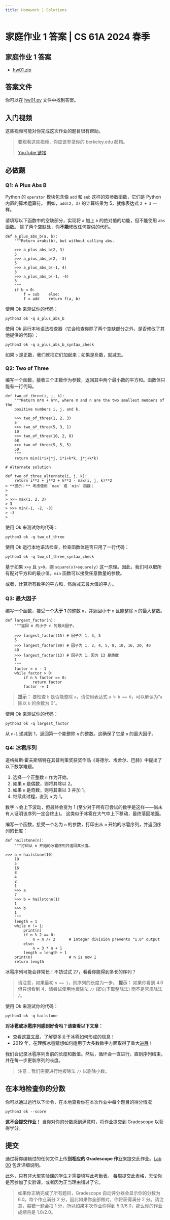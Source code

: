 ```yaml
---
title: Homework 1 Solutions
---
```


# 家庭作业 1 答案 | CS 61A 2024 春季

## 家庭作业 1 答案

-   [hw01.zip](/resource/cs61a/hw01.zip)

## 答案文件

你可以在 [hw01.py](https://cs61a.org//hw/sol-hw01/hw01.py) 文件中找到答案。

## 入门视频

这些视频可能对你完成这次作业的题目很有帮助。

> 要观看这些视频，你应该登录你的 berkeley.edu 邮箱。
> 
> [YouTube 链接](https://youtu.be/playlist?list=PLx38hZJ5RLZeW4C9wRpz0ohqMmoctnnra)

## 必做题

### Q1: A Plus Abs B

Python 的 `operator` 模块包含像 `add` 和 `sub` 这样的双参数函数，它们是 Python 内置的算术运算符。 例如，`add(2, 3)` 的计算结果为 5，就像表达式 `2 + 3` 一样。

请填写以下函数中的空缺部分，实现将 `a` 加上 `b` 的绝对值的功能，但不能使用 `abs` 函数。 除了两个空缺处，你**不能**修改任何提供的代码。

```
def a_plus_abs_b(a, b):
    """Return a+abs(b), but without calling abs.

    >>> a_plus_abs_b(2, 3)
    5
    >>> a_plus_abs_b(2, -3)
    5
    >>> a_plus_abs_b(-1, 4)
    3
    >>> a_plus_abs_b(-1, -4)
    3
    """
    if b < 0:
        f = sub    else:
        f = add    return f(a, b)
```

使用 Ok 来测试你的代码：

```
python3 ok -q a_plus_abs_b
```

使用 Ok 运行本地语法检查器（它会检查你除了两个空缺部分之外，是否修改了其他提供的代码）：

```
python3 ok -q a_plus_abs_b_syntax_check
```

如果 `b` 是正数，我们就把它们加起来；如果是负数，就减去。

### Q2: Two of Three

编写一个函数，接收三个正数作为参数，返回其中两个最小数的平方和。函数体只能有一行代码。

```
def two_of_three(i, j, k):
    """Return m*m + n*n, where m and n are the two smallest members of the
    positive numbers i, j, and k.

    >>> two_of_three(1, 2, 3)
    5
    >>> two_of_three(5, 3, 1)
    10
    >>> two_of_three(10, 2, 8)
    68
    >>> two_of_three(5, 5, 5)
    50
    """
    return min(i*i+j*j, i*i+k*k, j*j+k*k)

# Alternate solution

def two_of_three_alternate(i, j, k):
    return i**2 + j**2 + k**2 - max(i, j, k)**2
> **提示：** 考虑使用 `max` 或 `min` 函数：
> 
> 
> >>> max(1, 2, 3)
> 3
> >>> min(-1, -2, -3)
> -3
> 

```

使用 Ok 来测试你的代码：

```
python3 ok -q two_of_three
```

使用 Ok 运行本地语法检查，检查函数体是否只用了一行代码：

```
python3 ok -q two_of_three_syntax_check
```

基于如果 `x>y` 且 `y>0`，则 `square(x)>square(y)` 这一原理。因此，我们可以取所有配对平方和的最小值。`min` 函数可以接受任意数量的参数。

或者，计算所有数字的平方和，然后减去最大值的平方。

### Q3: 最大因子

编写一个函数，接受一个**大于 1** 的整数 `n`，并返回小于 `n` 且能整除 `n` 的最大整数。

```
def largest_factor(n):
    """返回 n 的小于 n 的最大因子。

    >>> largest_factor(15) # 因子为 1, 3, 5
    5
    >>> largest_factor(80) # 因子为 1, 2, 4, 5, 8, 10, 16, 20, 40
    40
    >>> largest_factor(13) # 因子为 1，因为 13 是质数
    1
    """
    factor = n - 1
    while factor > 0:
        if n % factor == 0:
            return factor
        factor -= 1
```

> **提示：** 要检查 `b` 是否能整除 `a`，请使用表达式 `a % b == 0`，可以解读为“`a` 除以 `b` 的余数为 0”。

使用 Ok 来测试你的代码：

```
python3 ok -q largest_factor
```

从 `n-1` 递减到 1，返回第一个能整除 `n` 的整数。这确保了它是 `n` 的最大因子。

### Q4: 冰雹序列

道格拉斯·霍夫斯塔特在其普利策奖获奖作品《哥德尔、埃舍尔、巴赫》中提出了以下数学难题。

1.  选择一个正整数 `n` 作为开始。
2.  如果 `n` 是偶数，则将其除以 2。
3.  如果 `n` 是奇数，则将其乘以 3 并加 1。
4.  继续此过程，直到 `n` 为 1。

数字 `n` 会上下波动，但最终会变为 1 (至少对于所有已尝试的数字是这样——尚未有人证明该序列一定会终止)。 这类似于冰雹在大气中上下移动，最终落回地面。

编写一个函数，接受一个名为 `n` 的参数，打印出从 `n` 开始的冰雹序列，并返回序列的长度：

```
def hailstone(n):
    """打印从 n 开始的冰雹序列并返回其长度。

>>> a = hailstone(10)
    10
    5
    16
    8
    4
    2
    1
    >>> a
    7
    >>> b = hailstone(1)
    1
    >>> b
    1
    """
    length = 1
    while n != 1:
        print(n)
        if n % 2 == 0:
            n = n // 2      # Integer division prevents "1.0" output
        else:
            n = 3 * n + 1
        length = length + 1
    print(n)                # n is now 1
    return length
```

冰雹序列可能会非常长！不妨试试 27，看看你能得到多长的序列？

> 请注意，如果最初 `n == 1`，则序列的长度为一步。
> **提示：** 如果你看到 4.0 但只想看到 4，请尝试使用地板除法 `//` (即向下取整除法) 而不是常规除法 `/`。

使用 Ok 来测试你的代码：

```
python3 ok -q hailstone
```

**对冰雹或冰雹序列感到好奇吗？请查看以下文章：**

-   查看[这篇文章](https://www.nationalgeographic.org/encyclopedia/hail/)，了解更多关于冰雹如何形成的信息！
-   2019 年，在理解冰雹猜想如何适用于大多数数字方面取得了重大[进展](https://www.quantamagazine.org/mathematician-terence-tao-and-the-collatz-conjecture-20191211/)！

我们会记录冰雹序列当前的长度和数值。然后，循环会一直进行，直到序列结束，并在每一步更新序列的长度。

> 注意：我们需要进行地板除法 `//` 以删除小数。

## 在本地检查你的分数

你可以通过运行以下命令，在本地查看你在本次作业中每个题目的得分情况

```
python3 ok --score
```

**这不会提交作业！** 当你对你的分数感到满意时，将作业提交到 Gradescope 以获得学分。

## 提交

通过将你编辑过的任何文件上传**到相应的 Gradescope 作业**来提交此作业。[Lab 00](https://cs61a.org/lab/lab00/#submit-with-gradescope) 包含详细说明。

此外，只有非大型实验课的学生才需要填写此[考勤表](https://go.cs61a.org/lab-att)。 每周提交此表格，无论你是否参加了实验课，或者因为正当理由错过了它。

> 如果你正确完成了所有题目，Gradescope 自动评分器会显示你的分数为 6.0。每个作业满分 2 分，因此如果你全部做对，你将获得满分 2 分。请注意，每错一题会扣 1 分，所以如果本次作业你得到 5.0/6.0，那么你的作业成绩将是 1.0/2.0。